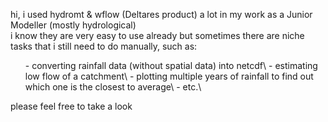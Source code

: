 hi, i used hydromt & wflow (Deltares product) a lot in my work as a Junior Modeller (mostly hydrological)\
i know they are very easy to use already but sometimes there are niche tasks that i still need to do manually, such as:
<ul>
- converting rainfall data (without spatial data) into netcdf\
- estimating low flow of a catchment\
- plotting multiple years of rainfall to find out which one is the closest to average\
- etc.\
</ul>
please feel free to take a look
